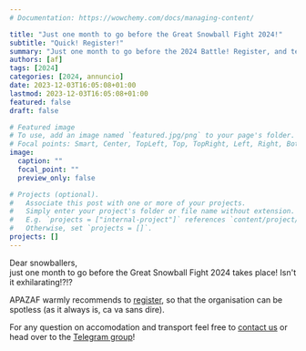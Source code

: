 ```yaml
---
# Documentation: https://wowchemy.com/docs/managing-content/

title: "Just one month to go before the Great Snowball Fight 2024!"
subtitle: "Quick! Register!"
summary: "Just one month to go before the 2024 Battle! Register, and tell all your friends!"
authors: [af]
tags: [2024]
categories: [2024, annuncio]
date: 2023-12-03T16:05:08+01:00
lastmod: 2023-12-03T16:05:08+01:00
featured: false
draft: false

# Featured image
# To use, add an image named `featured.jpg/png` to your page's folder.
# Focal points: Smart, Center, TopLeft, Top, TopRight, Left, Right, BottomLeft, Bottom, BottomRight.
image:
  caption: ""
  focal_point: ""
  preview_only: false

# Projects (optional).
#   Associate this post with one or more of your projects.
#   Simply enter your project's folder or file name without extension.
#   E.g. `projects = ["internal-project"]` references `content/project/deep-learning/index.md`.
#   Otherwise, set `projects = []`.
projects: []
---
```


Dear snowballers,  
just one month to go before the Great Snowball Fight 2024 takes place!
Isn't it exhilarating!?!?

APAZAF warmly recommends to [register](/register), so that the organisation can be spotless (as it always is, ca va sans dire).

For any question on accomodation and transport feel free to [contact us](/contact) or head over to the [Telegram group](https://t.me/joinchat/UsNhFbmVl6W_Odyz)!
